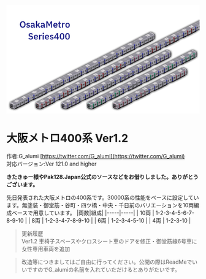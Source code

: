 ![サムネイル](サムネOS400.png)
# 大阪メトロ400系 Ver1.2

作者:G_alumi [https://twitter.com/G_alumi](https://twitter.com/G_alumi)  
対応バージョン:Ver 121.0 and higher

**きたきゅー様やPak128.Japan公式のソースなどをお借りしました。ありがとうございます。**

先日発表された大阪メトロの400系です。30000系の性能をベースに設定しています。無塗装・御堂筋・谷町・四ツ橋・中央・千日前のバリエーションを10両編成ベースで用意しています。
|両数|組成|
|-----|-----|
| 10両 | 1-2-3-4-5-6-7-8-9-10 |
| 8両 | 1-2-3-4-7-8-9-10 |
| 6両 | 1-2-3-4-5-10 |
| 4両 | 1-2-3-10 |

>更新履歴  
>Ver1.2 車椅子スペースやクロスシート車のドアを修正・御堂筋線6号車に女性専用車両を追加

> 改造等につきましてはご自由に行ってください。公開の際はReadMeでいいですのでG_alumiの名前を入れていただけるとありがたいです。